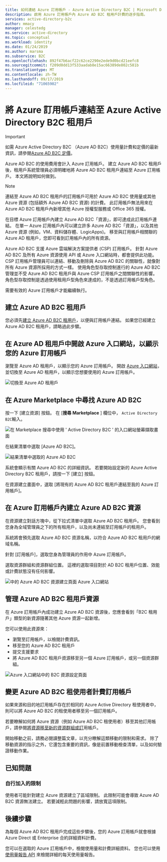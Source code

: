 ```yaml
---
title: 如何連結 Azure 訂用帳戶 - Azure Active Directory B2C | Microsoft Docs
description: 啟用 Azure 訂用帳戶內 Azure AD B2C 租用戶計費的逐步指南。
services: active-directory-b2c
author: mmacy
manager: celestedg
ms.service: active-directory
ms.topic: conceptual
ms.workload: identity
ms.date: 01/24/2019
ms.author: marsma
ms.subservice: B2C
ms.openlocfilehash: 892f47b6acf22c62ce2290e2ede9d0bcd21eefc8
ms.sourcegitcommit: f209d0dd13f533aadab8e15ac66389de802c581b
ms.translationtype: MT
ms.contentlocale: zh-TW
ms.lasthandoff: 09/17/2019
ms.locfileid: "71065902"
---
```

# <a name="link-an-azure-subscription-to-an-azure-active-directory-b2c-tenant"></a>將 Azure 訂用帳戶連結至 Azure Active Directory B2C 租用戶

> [!IMPORTANT]
> 如需 Azure Active Directory B2C （Azure AD B2C）使用量計費和定價的最新資訊，請參閱[Azure AD B2C 定價](https://azure.microsoft.com/pricing/details/active-directory-b2c/)。

Azure AD B2C 的使用費用會計入 Azure 訂用帳戶。 建立 Azure AD B2C 租用戶後，租用戶系統管理員必須明確地將 Azure AD B2C 租用戶連結至 Azure 訂用帳戶。 本文將說明如何做到。

> [!NOTE]
> 連結至 Azure AD B2C 租用戶的訂用帳戶可用於 Azure AD B2C 使用量或其他 Azure 資源 (包括額外 Azure AD B2C 資源) 的計費。  此訂用帳戶無法用來在 Azure AD B2C 租用戶內新增其他 Azure 授權型服務或 Office 365 授權。

在目標 Azure 訂用帳戶內建立 Azure AD B2C「資源」，即可達成此訂用帳戶連結。 在單一 Azure 訂用帳戶內可以建立許多 Azure AD B2C「資源」，以及其他 Azure 資源 (例如，VM、資料儲存體、LogicApps)。 移至與訂用帳戶相關聯的 Azure AD 租用戶，您即可看到訂用帳戶內的所有資源。

Azure AD B2C 支援 Azure 雲端解決方案提供者 (CSP) 訂用帳戶。 針對 Azure AD B2C 及所有 Azure 資源使用 API 或 Azure 入口網站時，都會提供此功能。 CSP 訂用帳戶管理員可以連結、移動及刪除與 Azure AD B2C 的關聯性，就像對所有 Azure 資源所採用的方式一樣。 使用角色型存取控制進行的 Azure AD B2C 管理並不受 Azure AD B2C 租用戶與 Azure CSP 訂用帳戶之間關聯性的影響。 角色型存取控制是透過使用租用戶型角色來達成的，不是透過訂用帳戶型角色。

需要有效的 Azure 訂用帳戶才能繼續執行。

## <a name="create-an-azure-ad-b2c-tenant"></a>建立 Azure AD B2C 租用戶

您必須先[建立 Azure AD B2C 租用戶](active-directory-b2c-get-started.md)，以便與訂用帳戶連結。 如果您已經建立 Azure AD B2C 租用戶，請略過此步驟。

## <a name="open-azure-portal-in-the-azure-ad-tenant-that-shows-your-azure-subscription"></a>在 Azure AD 租用戶中開啟 Azure 入口網站，以顯示您的 Azure 訂用帳戶

瀏覽至 Azure AD 租用戶，以顯示您的 Azure 訂用帳戶。 開啟 [Azure 入口網站](https://portal.azure.com)，並切換至 Azure AD 租用戶，以顯示您想要使用的 Azure 訂用帳戶。

![切換至 Azure AD 租用戶](./media/active-directory-b2c-how-to-enable-billing/SelectAzureADTenant.png)

## <a name="find-azure-ad-b2c-in-the-azure-marketplace"></a>在 Azure Marketplace 中尋找 Azure AD B2C

按一下 [建立資源] 按鈕。 在 [**搜尋 Marketplace** ] 欄位中， `Active Directory B2C`輸入。

![在 Marketplace 搜尋中使用 ' Active Directory B2C ' 的入口網站螢幕擷取畫面](../../includes/media/active-directory-b2c-create-tenant/find-azure-ad-b2c.png)

在結果清單中選取 [Azure AD B2C]。

![結果清單中選取的 Azure AD B2C](../../includes/media/active-directory-b2c-create-tenant/find-azure-ad-b2c-result.png)

系統會顯示有關 Azure AD B2C 的詳細資訊。 若要開始設定新的 Azure Active Directory B2C 租用戶，請按一下 [建立] 按鈕。

在資源建立畫面中，選取 [將現有的 Azure AD B2C 租用戶連結至我的 Azure 訂用帳戶]。

## <a name="create-an-azure-ad-b2c-resource-within-the-azure-subscription"></a>在 Azure 訂用帳戶內建立 Azure AD B2C 資源

在資源建立對話方塊中，從下拉式清單中選取 Azure AD B2C 租用戶。 您會看到您身為全域管理員之下的所有租用戶，以及尚未連結至訂用帳戶的租用戶。

系統將會預先選取 Azure AD B2C 資源名稱，以符合 Azure AD B2C 租用戶的網域名稱。

針對 [訂用帳戶]，選取您身為管理員的作用中 Azure 訂用帳戶。

選取資源群組和資源群組位置。 這裡的選取項目對於 AD B2C 租用戶位置、效能或計費狀態沒有任何影響。

![中的 Azure AD B2C 資源建立頁面 Azure 入口網站](./media/active-directory-b2c-how-to-enable-billing/createresourceb2c.png)

## <a name="manage-your-azure-ad-b2c-tenant-resources"></a>管理 Azure AD B2C 租用戶資源

在 Azure 訂用帳戶內成功建立 Azure AD B2C 資源後，您應會看到「B2C 租用戶」類型的新資源隨著其他 Azure 資源一起新增。

您可以使用此資源來：

- 瀏覽至訂用帳戶，以檢閱計費資訊。
- 移至您的 Azure AD B2C 租用戶
- 提交支援要求
- 將 Azure AD B2C 租用戶資源移至另一個 Azure 訂用帳戶，或另一個資源群組。

![Azure 入口網站中的 B2C 資源設定頁面](./media/active-directory-b2c-how-to-enable-billing/b2cresourcesettings.PNG)

## <a name="change-the-azure-ad-b2c-tenant-billing-subscription"></a>變更 Azure AD B2C 租使用者計費訂用帳戶

如果來源和目的地訂用帳戶存在於相同的 Azure Active Directory 租使用者中，則可以將 Azure AD B2C 的租使用者移至另一個訂用帳戶。

若要瞭解如何將 Azure 資源（例如 Azure AD B2C 租使用者）移至其他訂用帳戶，請參閱[將資源移至新的資源群組或訂](../azure-resource-manager/resource-group-move-resources.md)用帳戶。

開始移動之前，請務必閱讀整篇文章，以充分瞭解這類移動的限制和需求。 除了移動資源的指示之外，它還包含重要的資訊，像是前置移動檢查清單，以及如何驗證移動作業。

## <a name="known-issues"></a>已知問題

### <a name="self-imposed-restrictions"></a>自行加入的限制

使用者可能針對建立 Azure 資源建立了區域限制。 此限制可能會導致 Azure AD B2C 資源無法建立。 若要減輕此問題的影響，請放寬這項限制。

## <a name="next-steps"></a>後續步驟

為每個 Azure AD B2C 租用戶完成這些步驟後，您的 Azure 訂用帳戶就會根據 Azure Direct 或 Enterprise 合約詳細資料計費。

您可以在選取的 Azure 訂用帳戶中，檢閱使用量和計費詳細資料。 您也可以使用[使用量報告 API](active-directory-b2c-reference-usage-reporting-api.md) 來檢閱詳細的每天使用量報告。
